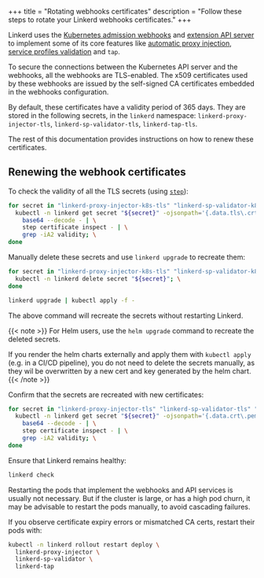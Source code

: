 +++
title = "Rotating webhooks certificates"
description = "Follow these steps to rotate your Linkerd webhooks certificates."
+++

Linkerd uses the
[Kubernetes admission webhooks](https://kubernetes.io/docs/reference/access-authn-authz/extensible-admission-controllers/#admission-webhooks)
and
[extension API server](https://kubernetes.io/docs/concepts/extend-kubernetes/api-extension/apiserver-aggregation/)
to implement some of its core features like
[automatic proxy injection](../../features/proxy-injection/),
[service profiles validation](../../features/service-profiles/) and `tap`.

To secure the connections between the Kubernetes API server and the
webhooks, all the webhooks are TLS-enabled. The x509 certificates used by these
webhooks are issued by the self-signed CA certificates embedded in the webhooks
configuration.

By default, these certificates have a validity period of 365 days. They are
stored in the following secrets, in the `linkerd` namespace:
`linkerd-proxy-injector-tls`, `linkerd-sp-validator-tls`, `linkerd-tap-tls`.

The rest of this documentation provides instructions on how to renew these
certificates.

## Renewing the webhook certificates

To check the validity of all the TLS secrets
(using [`step`](https://smallstep.com/cli/)):

```bash
for secret in "linkerd-proxy-injector-k8s-tls" "linkerd-sp-validator-k8s-tls" "linkerd-tap-k8s-tls"; do \
  kubectl -n linkerd get secret "${secret}" -ojsonpath='{.data.tls\.crt}' | \
    base64 --decode - | \
    step certificate inspect - | \
    grep -iA2 validity; \
done
```

Manually delete these secrets and use `linkerd upgrade` to recreate them:

```bash
for secret in "linkerd-proxy-injector-k8s-tls" "linkerd-sp-validator-k8s-tls" "linkerd-tap-k8s-tls"; do \
  kubectl -n linkerd delete secret "${secret}"; \
done

linkerd upgrade | kubectl apply -f -
```

The above command will recreate the secrets without restarting Linkerd.

{{< note >}}
For Helm users, use the `helm upgrade` command to recreate the deleted secrets.

If you render the helm charts externally and apply them with `kubectl apply`
(e.g. in a CI/CD pipeline), you do not need to delete the secrets manually,
as they wil be overwritten by a new cert and key generated by the helm chart.
{{< /note >}}

Confirm that the secrets are recreated with new certificates:

```bash
for secret in "linkerd-proxy-injector-tls" "linkerd-sp-validator-tls" "linkerd-tap-tls"; do \
  kubectl -n linkerd get secret "${secret}" -ojsonpath='{.data.crt\.pem}' | \
    base64 --decode - | \
    step certificate inspect - | \
    grep -iA2 validity; \
done
```

Ensure that Linkerd remains healthy:

```bash
linkerd check
```

Restarting the pods that implement the webhooks and API services is usually not
necessary. But if the cluster is large, or has a high pod churn, it may be
advisable to restart the pods manually, to avoid cascading failures.

If you observe certificate expiry errors or mismatched CA certs, restart their
pods with:

```sh
kubectl -n linkerd rollout restart deploy \
  linkerd-proxy-injector \
  linkerd-sp-validator \
  linkerd-tap
```
